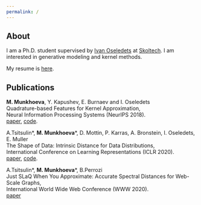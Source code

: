 ```yaml
---
permalink: /
---
```

## About

I am a Ph.D. student supervised by [Ivan Oseledets](https://scholar.google.com/citations?user=5kMqBQEAAAAJ&hl=en) at [Skoltech](https:\\www.skoltech.ru). I am interested in generative modeling and kernel methods.

My resume is [here](cv.pdf).

## Publications

**M. Munkhoeva**, Y. Kapushev, E. Burnaev and I. Oseledets<br>
Quadrature-based Features for Kernel Approximation,<br>
Neural Information Processing Systems (NeurIPS 2018).<br>
[paper](https://arxiv.org/abs/1802.03832), [code](https://github.com/maremun/quffka).

 A.Tsitsulin\*, **M. Munkhoeva**\*, D. Mottin, P. Karras, A. Bronstein, I. Oseledets, E. Muller<br>
The Shape of Data: Intrinsic Distance for Data Distributions,<br>
International Conference on Learning Representations (ICLR 2020).<br>
[paper](https://openreview.net/forum?id=HyebplHYwB&noteId=HyebplHYwB), [code](https://github.com/xgfs/imd).

A.Tsitsulin\*, **M. Munkhoeva**\*, B.Perrozi<br>
Just SLaQ When You Approximate: Accurate Spectral Distances for Web-Scale Graphs,<br>
International World Wide Web Conference (WWW 2020).<br>
[paper](https://dl.acm.org/doi/10.1145/3366423.3380026)
